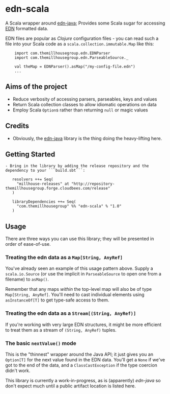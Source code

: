 edn-scala
=========

A Scala wrapper around [edn-java](https://github.com/bpsm/edn-java); Provides some Scala sugar for
accessing [EDN](https://github.com/edn-format/edn) formatted data.

EDN files are popular as _Clojure_ configuration files -
you can read such a file into your Scala code as a
```scala.collection.immutable.Map``` like this:

```
    import com.themillhousegroup.edn.EDNParser
    import com.themillhousegroup.edn.ParseableSource._

    val theMap = EDNParser().asMap("/my-config-file.edn")
    ...
```



## Aims of the project
  - Reduce verbosity of accessing parsers, parseables, keys and values
  - Return Scala collection classes to allow idiomatic operations on data
  - Employ Scala ```Option```s rather than returning ```null``` or magic values


## Credits
  - Obviously, the [edn-java](https://github.com/bpsm/edn-java) library is the thing doing the heavy-lifting here.


## Getting Started
    - Bring in the library by adding the release repository and the dependency to your ```build.sbt```:

```
   resolvers ++= Seq(
     "millhouse-releases" at "http://repository-themillhousegroup.forge.cloudbees.com/release"
   )

   libraryDependencies ++= Seq(
     "com.themillhousegroup" %% "edn-scala" % "1.0"
   )

```

## Usage

There are three ways you can use this library; they will be presented in order of ease-of-use.

### Treating the edn data as a ```Map[String, AnyRef]```
You've already seen an example of this usage pattern above. Supply a ```scala.io.Source```
(or use the implicit in ```ParseableSource``` to open one from a filename) to ```asMap()```.

Remember that any maps _within_ the top-level map will also be of type ```Map[String, AnyRef]```.
You'll need to cast individual elements using ```asInstanceOf[T]``` to get type-safe access to them.

### Treating the edn data as a ```Stream[(String, AnyRef)]```
If you're working with very large EDN structures, it might be more efficient to treat them as a stream of
```(String, AnyRef)``` tuples.

### The basic ```nextValue()``` mode
This is the "thinnest" wrapper around the Java API; it just gives you an ```Option[T]``` for the next value found in
the EDN data. You'll get a ```None``` if we've got to the end of the data, and a ```ClassCastException``` if the type coercion
didn't work.


This library is currently a work-in-progress, as is (apparently) *edn-java* so don't expect much until a public artifact location is listed here.


